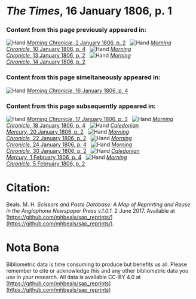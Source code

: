 # *The Times*, 16 January 1806, p. 1  
  
### Content from this page previously appeared in:  
![Hand](http://scissorsandpaste.net/wp-content/uploads/2017/06/smallhandpointer.png) [*Morning Chronicle*, 2 January 1806, p. 2](https://mhbeals.github.io/sap_html/Morning-Chronicle/Morning-Chronicle-2-January-1806-p-2)  
![Hand](http://scissorsandpaste.net/wp-content/uploads/2017/06/smallhandpointer.png) [*Morning Chronicle*, 10 January 1806, p. 4](https://mhbeals.github.io/sap_html/Morning-Chronicle/Morning-Chronicle-10-January-1806-p-4)  
![Hand](http://scissorsandpaste.net/wp-content/uploads/2017/06/smallhandpointer.png) [*Morning Chronicle*, 13 January 1806, p. 2](https://mhbeals.github.io/sap_html/Morning-Chronicle/Morning-Chronicle-13-January-1806-p-2)  
![Hand](http://scissorsandpaste.net/wp-content/uploads/2017/06/smallhandpointer.png) [*Morning Chronicle*, 14 January 1806, p. 2](https://mhbeals.github.io/sap_html/Morning-Chronicle/Morning-Chronicle-14-January-1806-p-2)  
  
### Content from this page simeltaneously appeared in:  
![Hand](http://scissorsandpaste.net/wp-content/uploads/2017/06/smallhandpointer.png) [*Morning Chronicle*, 16 January 1806, p. 4](https://mhbeals.github.io/sap_html/Morning-Chronicle/Morning-Chronicle-16-January-1806-p-4)  
  
### Content from this page subsequently appeared in:  
![Hand](http://scissorsandpaste.net/wp-content/uploads/2017/06/smallhandpointer.png) [*Morning Chronicle*, 17 January 1806, p. 3](https://mhbeals.github.io/sap_html/Morning-Chronicle/Morning-Chronicle-17-January-1806-p-3)  
![Hand](http://scissorsandpaste.net/wp-content/uploads/2017/06/smallhandpointer.png) [*Morning Chronicle*, 18 January 1806, p. 4](https://mhbeals.github.io/sap_html/Morning-Chronicle/Morning-Chronicle-18-January-1806-p-4)  
![Hand](http://scissorsandpaste.net/wp-content/uploads/2017/06/smallhandpointer.png) [*Caledonian Mercury*, 20 January 1806, p. 2](https://mhbeals.github.io/sap_html/Caledonian-Mercury/Caledonian-Mercury-20-January-1806-p-2)  
![Hand](http://scissorsandpaste.net/wp-content/uploads/2017/06/smallhandpointer.png) [*Morning Chronicle*, 22 January 1806, p. 2](https://mhbeals.github.io/sap_html/Morning-Chronicle/Morning-Chronicle-22-January-1806-p-2)  
![Hand](http://scissorsandpaste.net/wp-content/uploads/2017/06/smallhandpointer.png) [*Morning Chronicle*, 24 January 1806, p. 4](https://mhbeals.github.io/sap_html/Morning-Chronicle/Morning-Chronicle-24-January-1806-p-4)  
![Hand](http://scissorsandpaste.net/wp-content/uploads/2017/06/smallhandpointer.png) [*Morning Chronicle*, 30 January 1806, p. 2](https://mhbeals.github.io/sap_html/Morning-Chronicle/Morning-Chronicle-30-January-1806-p-2)  
![Hand](http://scissorsandpaste.net/wp-content/uploads/2017/06/smallhandpointer.png) [*Caledonian Mercury*, 1 February 1806, p. 4](https://mhbeals.github.io/sap_html/Caledonian-Mercury/Caledonian-Mercury-1-February-1806-p-4)  
![Hand](http://scissorsandpaste.net/wp-content/uploads/2017/06/smallhandpointer.png) [*Morning Chronicle*, 5 February 1806, p. 2](https://mhbeals.github.io/sap_html/Morning-Chronicle/Morning-Chronicle-5-February-1806-p-2)  


# Citation: 

Beals. M. H. *Scissors and Paste Database: A Map of Reprinting and Reuse in the Anglophone Newspaper Press v.1.0.1.* 2 June 2017. Available at [https://github.com/mhbeals/sap_reprints/](https://github.com/mhbeals/sap_reprints/). 

# Nota Bona

Bibliometric data is time consuming to produce but benefits us all. Please remember to cite or acknowledge this and any other bibliometric data you use in your research. All data is available CC-BY 4.0 at [https://github.com/mhbeals/sap_reprints](https://github.com/mhbeals/sap_reprints)